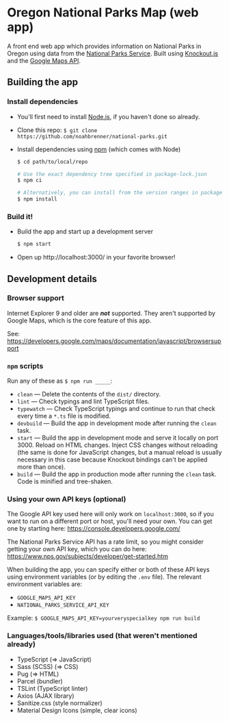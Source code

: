 Oregon National Parks Map (web app)
===================================

A front end web app which provides information on National Parks in Oregon using data from the [National Parks Service][]. Built using [Knockout.js][] and the [Google Maps API][].

Building the app
----------------

### Install dependencies

* You'll first need to install [Node.js][], if you haven't done so already.
* Clone this repo: `$ git clone https://github.com/noahbrenner/national-parks.git`
* Install dependencies using [npm][] (which comes with Node)

  ```bash
  $ cd path/to/local/repo

  # Use the exact dependency tree specified in package-lock.json
  $ npm ci

  # Alternatively, you can install from the version ranges in package.json (for development)
  $ npm install
  ```

### Build it!

* Build the app and start up a development server

  ```bash
  $ npm start
  ```

* Open up http://localhost:3000/ in your favorite browser!

Development details
-------------------

### Browser support

Internet Explorer 9 and older are ***not*** supported. They aren't supported by Google Maps, which is the core feature of this app.

See: https://developers.google.com/maps/documentation/javascript/browsersupport

### `npm` scripts

Run any of these as `$ npm run _____`:

* `clean` — Delete the contents of the `dist/` directory.
* `lint` — Check typings and lint TypeScript files.
* `typewatch` — Check TypeScript typings and continue to run that check every time a `*.ts` file is modified.
* `devbuild` — Build the app in development mode after running the `clean` task.
* `start` — Build the app in development mode and serve it locally on port 3000. Reload on HTML changes. Inject CSS changes without reloading (the same is done for JavaScript changes, but a manual reload is usually necessary in this case because Knockout bindings can't be applied more than once).
* `build` — Build the app in production mode after running the `clean` task. Code is minified and tree-shaken.

### Using your own API keys (optional)

The Google API key used here will only work on `localhost:3000`, so if you want to run on a different port or host, you'll need your own. You can get one by starting here: https://console.developers.google.com/

The National Parks Service API has a rate limit, so you might consider getting your own API key, which you can do here: https://www.nps.gov/subjects/developer/get-started.htm

When building the app, you can specify either or both of these API keys using environment variables (or by editing the `.env` file). The relevant environment variables are:

* `GOOGLE_MAPS_API_KEY`
* `NATIONAL_PARKS_SERVICE_API_KEY`

Example: `$ GOOGLE_MAPS_API_KEY=yourveryspecialkey npm run build`

### Languages/tools/libraries used (that weren't mentioned already)

* TypeScript (⇒ JavaScript)
* Sass (SCSS) (⇒ CSS)
* Pug (⇒ HTML)
* Parcel (bundler)
* TSLint (TypeScript linter)
* Axios (AJAX library)
* Sanitize.css (style normalizer)
* Material Design Icons (simple, clear icons)

[Google Maps API]: https://developers.google.com/maps/documentation/javascript/
[Knockout.js]: https://knockoutjs.com/
[National Parks Service]: https://www.nps.gov/subjects/developer/api-documentation.htm
[Node.js]: https://nodejs.org/
[npm]: https://www.npmjs.com/
